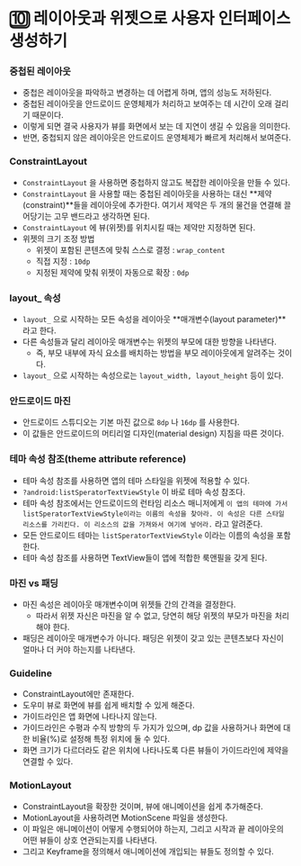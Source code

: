 # 🔟 레이아웃과 위젯으로 사용자 인터페이스 생성하기

### 중첩된 레이아웃

- 중첩은 레이아웃을 파악하고 변경하는 데 어렵게 하며, 앱의 성능도 저하된다.
- 중첩된 레이아웃을 안드로이드 운영체제가 처리하고 보여주는 데 시간이 오래 걸리기 때문이다.
- 이렇게 되면 결국 사용자가 뷰를 화면에서 보는 데 지연이 생길 수 있음을 의미한다.
- 반면, 중첩되지 않은 레이아웃은 안드로이드 운영체제가 빠르게 처리해서 보여준다.

### ConstraintLayout

- `ConstraintLayout` 을 사용하면 중첩하지 않고도 복잡한 레이아웃을 만들 수 있다.
- `ConstraintLayout` 을 사용할 때는 중첩된 레이아웃을 사용하는 대신 **제약(constraint)**들을 레이아웃에 추가한다. 여기서 제약은 두 개의 물건을 연결해 끌어당기는 고무 밴드라고 생각하면 된다.
- `ConstraintLayout` 에 뷰(위젯)를 위치시킬 때는 제약만 지정하면 된다.
- 위젯의 크기 조정 방법
  - 위젯이 포함된 콘텐츠에 맞춰 스스로 결정 : `wrap_content`
  - 직접 지정 : `10dp`
  - 지정된 제약에 맞춰 위젯이 자동으로 확장 : `0dp`

### layout_ 속성

- `layout_` 으로 시작하는 모든 속성을 레이아웃 **매개변수(layout parameter)**라고 한다.
- 다른 속성들과 달리 레이아웃 매개변수는 위젯의 부모에 대한 방향을 나타낸다.
  - 즉, 부모 내부에 자식 요소를 배치하는 방법을 부모 레이아웃에게 알려주는 것이다.
- `layout_` 으로 시작하는 속성으로는 `layout_width, layout_height` 등이 있다.

### 안드로이드 마진

- 안드로이드 스튜디오는 기본 마진 값으로 `8dp` 나 `16dp` 를 사용한다.
- 이 값들은 안드로이드의 머티리얼 디자인(material design) 지침을 따른 것이다.

### 테마 속성 참조(theme attribute reference)

- 테마 속성 참조를 사용하면 앱의 테마 스타일을 위젯에 적용할 수 있다.
- `?android:listSperatorTextViewStyle` 이 바로 테마 속성 참조다.
- 테마 속성 참조에서는 안드로이드의 런타임 리소스 매니저에게 `이 앱의 테마에 가서 listSperatorTextViewStyle이라는 이름의 속성을 찾아라. 이 속성은 다른 스타일 리소스를 가리킨다. 이 리소스의 값을 가져와서 여기에 넣어라.` 라고 알려준다.
- 모든 안드로이드 테마는 `listSperatorTextViewStyle` 이라는 이름의 속성을 포함한다.
- 테마 속성 참조를 사용하면 TextView들이 앱에 적합한 룩앤필을 갖게 된다.

### 마진 vs 패딩

- 마진 속성은 레이아웃 매개변수이며 위젯들 간의 간격을 결정한다.
  - 따라서 위젯 자신은 마진을 알 수 없고, 당연히 해당 위젯의 부모가 마진을 처리해야 한다.
- 패딩은 레이아웃 매개변수가 아니다. 패딩은 위젯이 갖고 있는 콘텐츠보다 자신이 얼마나 더 커야 하는지를 나타낸다.

### Guideline

- ConstraintLayout에만 존재한다.
- 도우미 뷰로 화면에 뷰를 쉽게 배치할 수 있게 해준다.
- 가이드라인은 앱 화면에 나타나지 않는다.
- 가이드라인은 수평과 수직 방향의 두 가지가 있으며, dp 값을 사용하거나 화면에 대한 비율(%)로 설정해 특정 위치에 둘 수 있다.
- 화면 크기가 다르더라도 같은 위치에 나타나도록 다른 뷰들이 가이드라인에 제약을 연결할 수 있다.

### MotionLayout

- ConstraintLayout을 확장한 것이며, 뷰에 애니메이션을 쉽게 추가해준다.
- MotionLayout을 사용하려면 MotionScene 파일을 생성한다.
- 이 파일은 애니메이션이 어떻게 수행되어야 하는지, 그리고 시작과 끝 레이아웃의 어떤 뷰들이 상호 연관되는지를 나타낸다.
- 그리고 Keyframe을 정의해서 애니메이션에 개입되는 뷰들도 정의할 수 있다.